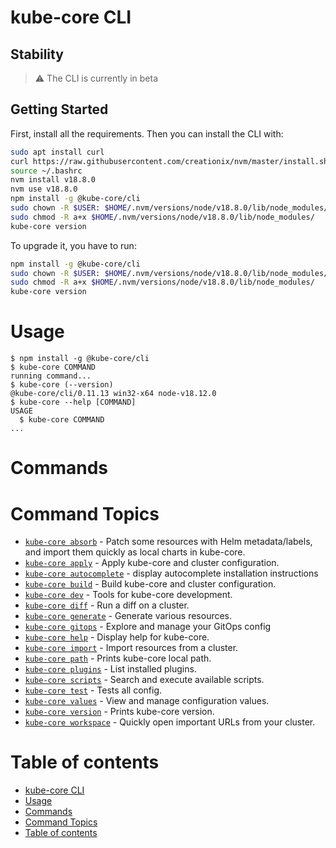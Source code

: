 # kube-core CLI
## Stability
>:warning: The CLI is currently in beta
## Getting Started
First, install all the requirements.
Then you can install the CLI with:

```bash
sudo apt install curl 
curl https://raw.githubusercontent.com/creationix/nvm/master/install.sh | bash
source ~/.bashrc
nvm install v18.8.0
nvm use v18.8.0
npm install -g @kube-core/cli
sudo chown -R $USER: $HOME/.nvm/versions/node/v18.8.0/lib/node_modules/
sudo chmod -R a+x $HOME/.nvm/versions/node/v18.8.0/lib/node_modules/
kube-core version
```

To upgrade it, you have to run: 

```bash
npm install -g @kube-core/cli
sudo chown -R $USER: $HOME/.nvm/versions/node/v18.8.0/lib/node_modules/
sudo chmod -R a+x $HOME/.nvm/versions/node/v18.8.0/lib/node_modules/
kube-core version
```

# Usage
<!-- usage -->
```sh-session
$ npm install -g @kube-core/cli
$ kube-core COMMAND
running command...
$ kube-core (--version)
@kube-core/cli/0.11.13 win32-x64 node-v18.12.0
$ kube-core --help [COMMAND]
USAGE
  $ kube-core COMMAND
...
```
<!-- usagestop -->
# Commands
<!-- commands -->
# Command Topics

* [`kube-core absorb`](docs/absorb.md) - Patch some resources with Helm metadata/labels, and import them quickly as local charts in kube-core.
* [`kube-core apply`](docs/apply.md) - Apply kube-core and cluster configuration.
* [`kube-core autocomplete`](docs/autocomplete.md) - display autocomplete installation instructions
* [`kube-core build`](docs/build.md) - Build kube-core and cluster configuration.
* [`kube-core dev`](docs/dev.md) - Tools for kube-core development.
* [`kube-core diff`](docs/diff.md) - Run a diff on a cluster.
* [`kube-core generate`](docs/generate.md) - Generate various resources.
* [`kube-core gitops`](docs/gitops.md) - Explore and manage your GitOps config
* [`kube-core help`](docs/help.md) - Display help for kube-core.
* [`kube-core import`](docs/import.md) - Import resources from a cluster.
* [`kube-core path`](docs/path.md) - Prints kube-core local path.
* [`kube-core plugins`](docs/plugins.md) - List installed plugins.
* [`kube-core scripts`](docs/scripts.md) - Search and execute available scripts.
* [`kube-core test`](docs/test.md) - Tests all config.
* [`kube-core values`](docs/values.md) - View and manage configuration values.
* [`kube-core version`](docs/version.md) - Prints kube-core version.
* [`kube-core workspace`](docs/workspace.md) - Quickly open important URLs from your cluster.

<!-- commandsstop -->
# Table of contents
<!-- toc -->
* [kube-core CLI](#kube-core-cli)
* [Usage](#usage)
* [Commands](#commands)
* [Command Topics](#command-topics)
* [Table of contents](#table-of-contents)
<!-- tocstop -->
